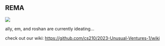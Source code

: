  ## REMA
 
 <img src="https://img.shields.io/badge/%F0%9F%8E%89%20CS%20210%20Best%20Of-Category%3A%20Clear%20Value%20Proposition-brightgreen"/>
 
 ally, em, and roshan are currently ideating...
 
 check out our wiki: https://github.com/cs210/2023-Unusual-Ventures-1/wiki
